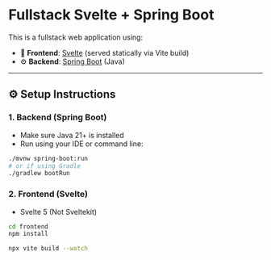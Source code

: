# Fullstack Svelte + Spring Boot

This is a fullstack web application using:

- 🧱 **Frontend**: [Svelte](https://svelte.dev/) (served statically via Vite build)
- ⚙️ **Backend**: [Spring Boot](https://spring.io/projects/spring-boot) (Java)

---

## ⚙️ Setup Instructions

### 1. Backend (Spring Boot)

- Make sure Java 21+ is installed
- Run using your IDE or command line:

```bash
./mvnw spring-boot:run
# or if using Gradle
./gradlew bootRun
```
### 2. Frontend (Svelte)

- Svelte 5 (Not Sveltekit)

```bash
cd frontend
npm install

npx vite build --watch
```
